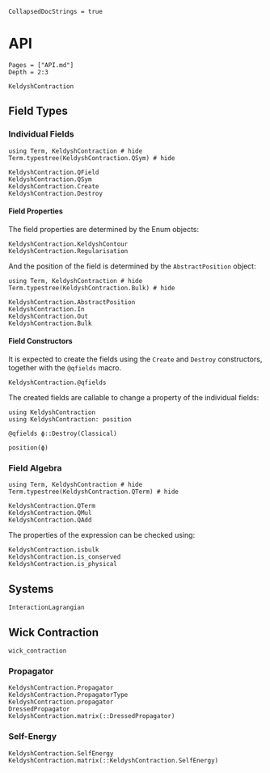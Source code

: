 ```@meta
CollapsedDocStrings = true
```

# API

```@contents
Pages = ["API.md"]
Depth = 2:3
```

```@docs
KeldyshContraction
```

## Field Types

### Individual Fields

```@example API
using Term, KeldyshContraction # hide
Term.typestree(KeldyshContraction.QSym) # hide
```

```@docs
KeldyshContraction.QField
KeldyshContraction.QSym
KeldyshContraction.Create
KeldyshContraction.Destroy
```

#### Field Properties

The field properties are determined by the Enum objects:

```@docs
KeldyshContraction.KeldyshContour
KeldyshContraction.Regularisation
```

And the position of the field is determined by the `AbstractPosition` object:

```@example API
using Term, KeldyshContraction # hide
Term.typestree(KeldyshContraction.Bulk) # hide
```

```@docs
KeldyshContraction.AbstractPosition
KeldyshContraction.In
KeldyshContraction.Out
KeldyshContraction.Bulk
```

#### Field Constructors

It is expected to create the fields using the `Create` and `Destroy` constructors, together with the `@qfields` macro.

```@docs
KeldyshContraction.@qfields
```

The created fields are callable to change a property of the individual fields:

```@example API
using KeldyshContraction
using KeldyshContraction: position

@qfields ϕ::Destroy(Classical) 

position(ϕ)
```

### Field Algebra

```@example API
using Term, KeldyshContraction # hide
Term.typestree(KeldyshContraction.QTerm) # hide
```

```@docs
KeldyshContraction.QTerm
KeldyshContraction.QMul
KeldyshContraction.QAdd
```

The properties of the expression can be checked using:

```@docs
KeldyshContraction.isbulk
KeldyshContraction.is_conserved
KeldyshContraction.is_physical
```

## Systems

```@docs
InteractionLagrangian
```

## Wick Contraction
  
```@docs
wick_contraction
```

### Propagator

```@docs
KeldyshContraction.Propagator
KeldyshContraction.PropagatorType
KeldyshContraction.propagator
DressedPropagator
KeldyshContraction.matrix(::DressedPropagator)
```

### Self-Energy

```@docs
KeldyshContraction.SelfEnergy
KeldyshContraction.matrix(::KeldyshContraction.SelfEnergy)
```
